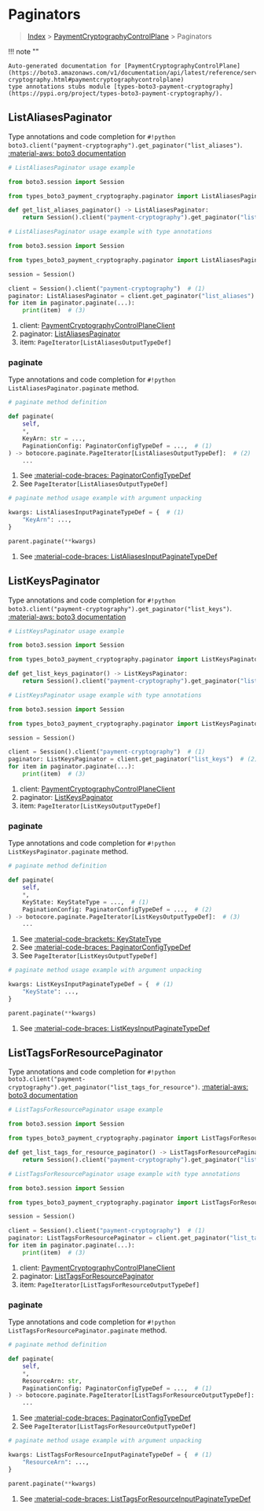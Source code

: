 # Paginators

> [Index](../README.md) > [PaymentCryptographyControlPlane](./README.md) > Paginators

!!! note ""

    Auto-generated documentation for [PaymentCryptographyControlPlane](https://boto3.amazonaws.com/v1/documentation/api/latest/reference/services/payment-cryptography.html#paymentcryptographycontrolplane)
    type annotations stubs module [types-boto3-payment-cryptography](https://pypi.org/project/types-boto3-payment-cryptography/).

## ListAliasesPaginator

Type annotations and code completion for `#!python boto3.client("payment-cryptography").get_paginator("list_aliases")`.
[:material-aws: boto3 documentation](https://boto3.amazonaws.com/v1/documentation/api/latest/reference/services/payment-cryptography/paginator/ListAliases.html#PaymentCryptographyControlPlane.Paginator.ListAliases)

```python
# ListAliasesPaginator usage example

from boto3.session import Session

from types_boto3_payment_cryptography.paginator import ListAliasesPaginator

def get_list_aliases_paginator() -> ListAliasesPaginator:
    return Session().client("payment-cryptography").get_paginator("list_aliases")
```

```python
# ListAliasesPaginator usage example with type annotations

from boto3.session import Session

from types_boto3_payment_cryptography.paginator import ListAliasesPaginator

session = Session()

client = Session().client("payment-cryptography")  # (1)
paginator: ListAliasesPaginator = client.get_paginator("list_aliases")  # (2)
for item in paginator.paginate(...):
    print(item)  # (3)
```

1. client: [PaymentCryptographyControlPlaneClient](./client.md)
2. paginator: [ListAliasesPaginator](./paginators.md#listaliasespaginator)
3. item: `PageIterator[ListAliasesOutputTypeDef]`


### paginate

Type annotations and code completion for `#!python ListAliasesPaginator.paginate` method.

```python
# paginate method definition

def paginate(
    self,
    *,
    KeyArn: str = ...,
    PaginationConfig: PaginatorConfigTypeDef = ...,  # (1)
) -> botocore.paginate.PageIterator[ListAliasesOutputTypeDef]:  # (2)
    ...
```

1. See [:material-code-braces: PaginatorConfigTypeDef](./type_defs.md#paginatorconfigtypedef)
2. See `PageIterator[ListAliasesOutputTypeDef]`


```python
# paginate method usage example with argument unpacking

kwargs: ListAliasesInputPaginateTypeDef = {  # (1)
    "KeyArn": ...,
}

parent.paginate(**kwargs)
```

1. See [:material-code-braces: ListAliasesInputPaginateTypeDef](./type_defs.md#listaliasesinputpaginatetypedef)
## ListKeysPaginator

Type annotations and code completion for `#!python boto3.client("payment-cryptography").get_paginator("list_keys")`.
[:material-aws: boto3 documentation](https://boto3.amazonaws.com/v1/documentation/api/latest/reference/services/payment-cryptography/paginator/ListKeys.html#PaymentCryptographyControlPlane.Paginator.ListKeys)

```python
# ListKeysPaginator usage example

from boto3.session import Session

from types_boto3_payment_cryptography.paginator import ListKeysPaginator

def get_list_keys_paginator() -> ListKeysPaginator:
    return Session().client("payment-cryptography").get_paginator("list_keys")
```

```python
# ListKeysPaginator usage example with type annotations

from boto3.session import Session

from types_boto3_payment_cryptography.paginator import ListKeysPaginator

session = Session()

client = Session().client("payment-cryptography")  # (1)
paginator: ListKeysPaginator = client.get_paginator("list_keys")  # (2)
for item in paginator.paginate(...):
    print(item)  # (3)
```

1. client: [PaymentCryptographyControlPlaneClient](./client.md)
2. paginator: [ListKeysPaginator](./paginators.md#listkeyspaginator)
3. item: `PageIterator[ListKeysOutputTypeDef]`


### paginate

Type annotations and code completion for `#!python ListKeysPaginator.paginate` method.

```python
# paginate method definition

def paginate(
    self,
    *,
    KeyState: KeyStateType = ...,  # (1)
    PaginationConfig: PaginatorConfigTypeDef = ...,  # (2)
) -> botocore.paginate.PageIterator[ListKeysOutputTypeDef]:  # (3)
    ...
```

1. See [:material-code-brackets: KeyStateType](./literals.md#keystatetype)
2. See [:material-code-braces: PaginatorConfigTypeDef](./type_defs.md#paginatorconfigtypedef)
3. See `PageIterator[ListKeysOutputTypeDef]`


```python
# paginate method usage example with argument unpacking

kwargs: ListKeysInputPaginateTypeDef = {  # (1)
    "KeyState": ...,
}

parent.paginate(**kwargs)
```

1. See [:material-code-braces: ListKeysInputPaginateTypeDef](./type_defs.md#listkeysinputpaginatetypedef)
## ListTagsForResourcePaginator

Type annotations and code completion for `#!python boto3.client("payment-cryptography").get_paginator("list_tags_for_resource")`.
[:material-aws: boto3 documentation](https://boto3.amazonaws.com/v1/documentation/api/latest/reference/services/payment-cryptography/paginator/ListTagsForResource.html#PaymentCryptographyControlPlane.Paginator.ListTagsForResource)

```python
# ListTagsForResourcePaginator usage example

from boto3.session import Session

from types_boto3_payment_cryptography.paginator import ListTagsForResourcePaginator

def get_list_tags_for_resource_paginator() -> ListTagsForResourcePaginator:
    return Session().client("payment-cryptography").get_paginator("list_tags_for_resource")
```

```python
# ListTagsForResourcePaginator usage example with type annotations

from boto3.session import Session

from types_boto3_payment_cryptography.paginator import ListTagsForResourcePaginator

session = Session()

client = Session().client("payment-cryptography")  # (1)
paginator: ListTagsForResourcePaginator = client.get_paginator("list_tags_for_resource")  # (2)
for item in paginator.paginate(...):
    print(item)  # (3)
```

1. client: [PaymentCryptographyControlPlaneClient](./client.md)
2. paginator: [ListTagsForResourcePaginator](./paginators.md#listtagsforresourcepaginator)
3. item: `PageIterator[ListTagsForResourceOutputTypeDef]`


### paginate

Type annotations and code completion for `#!python ListTagsForResourcePaginator.paginate` method.

```python
# paginate method definition

def paginate(
    self,
    *,
    ResourceArn: str,
    PaginationConfig: PaginatorConfigTypeDef = ...,  # (1)
) -> botocore.paginate.PageIterator[ListTagsForResourceOutputTypeDef]:  # (2)
    ...
```

1. See [:material-code-braces: PaginatorConfigTypeDef](./type_defs.md#paginatorconfigtypedef)
2. See `PageIterator[ListTagsForResourceOutputTypeDef]`


```python
# paginate method usage example with argument unpacking

kwargs: ListTagsForResourceInputPaginateTypeDef = {  # (1)
    "ResourceArn": ...,
}

parent.paginate(**kwargs)
```

1. See [:material-code-braces: ListTagsForResourceInputPaginateTypeDef](./type_defs.md#listtagsforresourceinputpaginatetypedef)
